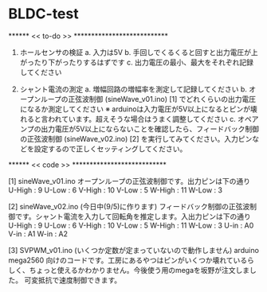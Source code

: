 # BLDC-test

****** << to-do >> ***************************
1. ホールセンサの検証
    a. 入力は5V
    b. 手回しでくるくると回すと出力電圧が上がったり下がったりするはずです
    c. 出力電圧の最小、最大をそれぞれ記録してください

2. シャント電流の測定
    a. 増幅回路の増幅率を測定して記録してください
    b. オープンループの正弦波制御 (sineWave_v01.ino) [1] でどれくらいの出力電圧になるか測定してください
        ※ arduinoは入力電圧が5V以上になるとピンが壊れると言われています。超えそうな場合はうまく調整してください
    c. オペアンプの出力電圧が5V以上にならないことを確認したら、フィードバック制御の正弦波制御 (sineWave_v02.ino) [2] を実行してみてください。入力ピンなどを設定するので正しくセッティングしてください。

****** << code >> ***************************

[1] sineWave_v01.ino
    オープンループの正弦波制御です。出力ピンは下の通り
      U-High : 9        U-Low : 6
      V-High : 10        V-Low : 5
      W-High : 11       W-Low : 3

[2] sineWave_v02.ino (今日中(9/5)に作ります)
    フィードバック制御の正弦波制御です。シャント電流を入力して回転角を推定します。入出力ピンは下の通り
      U-High : 9        U-Low : 6
      V-High : 10        V-Low : 5
      W-High : 11       W-Low : 3
      U-in : A0    V-in : A1    W-in : A2

[3] SVPWM_v01.ino (いくつか定数が定まっていないので動作しません)
    arduino mega2560 向けのコードです。工房にあるやつはピンがいくつか壊れているらしく、ちょっと使えるかわかりません。今後使う用のmegaを坂野が注文しました。
    可変抵抗で速度制御できます。
      
